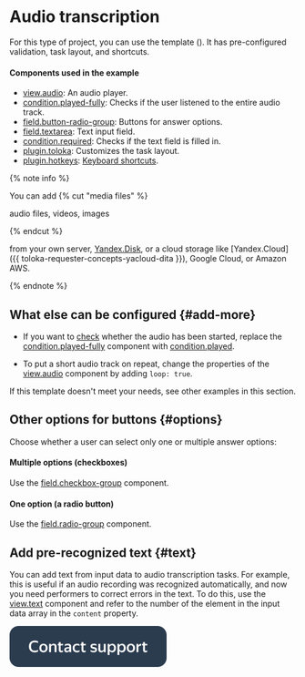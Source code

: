 # Audio transcription

For this type of project, you can use the  template (). It has pre-configured validation, task layout, and shortcuts.

#### Components used in the example

- [view.audio](../reference/view.audio.md): An audio player.
- [condition.played-fully](../reference/condition.played.md): Checks if the user listened to the entire audio track.
- [field.button-radio-group](../reference/field.button-radio-group.md): Buttons for answer options.
- [field.textarea](../reference/field.textarea.md): Text input field.
- [condition.required](../reference/condition.required.md): Checks if the text field is filled in.
- [plugin.toloka](../reference/plugin.toloka.md): Customizes the task layout.
- [plugin.hotkeys](../reference/plugin.hotkeys.md): [Keyboard shortcuts](../best-practices/hotkeys.md).

{% note info %}

You can add
{% cut "media files" %}

audio files, videos, images

{% endcut %}

 from your own server, [Yandex.Disk](../reference/helper.proxy.md), or a cloud storage like [Yandex.Cloud]({{ toloka-requester-concepts-yacloud-dita }}), Google Cloud, or Amazon AWS.

{% endnote %}



## What else can be configured {#add-more}

- If you want to [check](../best-practices/conditions.md) whether the audio has been started, replace the [condition.played-fully](../reference/condition.played-fully.md) component with [condition.played](../reference/condition.played.md).

- To put a short audio track on repeat, change the properties of the [view.audio](../reference/view.audio.md) component by adding `loop: true`.


If this template doesn't meet your needs, see other examples in this section.


## Other options for buttons {#options}

Choose whether a user can select only one or multiple answer options:

#### Multiple options (checkboxes)

Use the [field.checkbox-group](../reference/field.checkbox-group.md) component.

#### One option (a radio button)

Use the [field.radio-group](../reference/field.radio-group.md) component.


## Add pre-recognized text {#text}

You can add text from input data to audio transcription tasks. For example, this is useful if an audio recording was recognized automatically, and now you need performers to correct errors in the text. To do this, use the [view.text](../reference/view.text.md) component and refer to the number of the element in the input data array in the `content` property.


[![](../_images/buttons/contact-support.svg)](../concepts/support.md)
